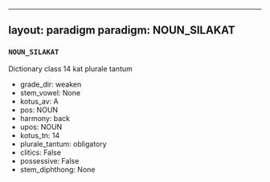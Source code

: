 
---
layout: paradigm
paradigm: NOUN_SILAKAT
---
### ` NOUN_SILAKAT `

Dictionary class 14 kat plurale tantum
* grade_dir: weaken
* stem_vowel: None
* kotus_av: A
* pos: NOUN
* harmony: back
* upos: NOUN
* kotus_tn: 14
* plurale_tantum: obligatory
* clitics: False
* possessive: False
* stem_diphthong: None
